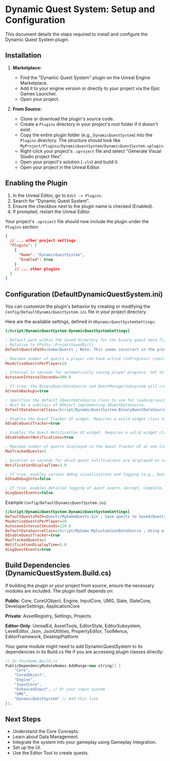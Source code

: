 # Dynamic Quest System: Setup and Configuration

This document details the steps required to install and configure the Dynamic Quest System plugin.

## Installation

1.  **Marketplace:**
    *   Find the "Dynamic Quest System" plugin on the Unreal Engine Marketplace.
    *   Add it to your engine version or directly to your project via the Epic Games Launcher.
    *   Open your project.

2.  **From Source:**
    *   Clone or download the plugin's source code.
    *   Create a `Plugins` directory in your project's root folder if it doesn't exist.
    *   Copy the entire plugin folder (e.g., `DynamicQuestSystem`) into the `Plugins` directory. The structure should look like `MyProject/Plugins/DynamicQuestSystem/DynamicQuestSystem.uplugin`.
    *   Right-click your project's `.uproject` file and select "Generate Visual Studio project files".
    *   Open your project's solution (`.sln`) and build it.
    *   Open your project in the Unreal Editor.

## Enabling the Plugin

1.  In the Unreal Editor, go to `Edit -> Plugins`.
2.  Search for "Dynamic Quest System".
3.  Ensure the checkbox next to the plugin name is checked (Enabled).
4.  If prompted, restart the Unreal Editor.

Your project's `.uproject` file should now include the plugin under the `Plugins` section:

```json
{
  // ... other project settings
  "Plugins": [
    {
      "Name": "DynamicQuestSystem",
      "Enabled": true
    }
    // ... other plugins
  ]
}
```

## Configuration (DefaultDynamicQuestSystem.ini)

You can customize the plugin's behavior by creating or modifying the `Config/DefaultDynamicQuestSystem.ini` file in your project directory.

Here are the available settings, defined in `UDynamicQuestSystemSettings`:

```ini
[/Script/DynamicQuestSystem.DynamicQuestSystemSettings]

; Default path within the Saved directory for the binary quest data file used by BinaryQuestDataSource.
; Relative to FPaths::ProjectSavedDir().
DefaultQuestsPath=/Game/Quests ; Note: This seems incorrect in the provided .ini, likely should be relative to Saved dir, e.g., "Quests/RuntimeQuests.bin" or similar.

; Maximum number of quests a player can have active (InProgress) simultaneously.
MaxActiveQuestsPerPlayer=10

; Interval in seconds for automatically saving player progress. Set to 0.0 to disable autosave.
AutosaveIntervalSeconds=300.0

; If true, the BinaryQuestDataSource and QuestManagerSubsystem will create backup files (.bak) before overwriting save data.
bCreateBackups=true

; Specifies the default IQuestDataSource class to use for loading/saving quest definitions if none is explicitly set.
; Must be a subclass of UObject implementing IQuestDataSource.
DefaultDataSourceClass=/Script/DynamicQuestSystem.BinaryQuestDataSource

; Enables the Quest Tracker UI widget. Requires a valid widget class to be set in the GameMode or elsewhere.
bEnableQuestTracker=true

; Enables the Quest Notification UI widget. Requires a valid widget class to be set in the GameMode or elsewhere.
bEnableQuestNotifications=true

; Maximum number of quests displayed in the Quest Tracker UI at one time.
MaxTrackedQuests=5

; Duration in seconds for which quest notifications are displayed on screen.
NotificationDisplayTime=3.0

; If true, enables various debug visualizations and logging (e.g., QuestTriggerActor debug info).
bShowDebugInfo=false

; If true, enables detailed logging of quest events (Accept, Complete, Progress, etc.).
bLogQuestEvents=false
```

Example `Config/DefaultDynamicQuestSystem.ini`:

```ini
[/Script/DynamicQuestSystem.DynamicQuestSystemSettings]
DefaultQuestsPath=Quests/MyGameQuests.bin ; Save quests to Saved/Quests/MyGameQuests.bin
MaxActiveQuestsPerPlayer=20
AutosaveIntervalSeconds=120.0
DefaultDataSourceClass=/Script/MyGame.MyCustomJsonDataSource ; Using a custom data source
bEnableQuestTracker=true
MaxTrackedQuests=3
NotificationDisplayTime=5.0
bLogQuestEvents=true
```

## Build Dependencies (DynamicQuestSystem.Build.cs)

If building the plugin or your project from source, ensure the necessary modules are included. The plugin itself depends on:

**Public**: Core, CoreUObject, Engine, InputCore, UMG, Slate, SlateCore, DeveloperSettings, ApplicationCore

**Private**: AssetRegistry, Settings, Projects

**Editor-Only**: UnrealEd, AssetTools, EditorStyle, EditorSubsystem, LevelEditor, Json, JsonUtilities, PropertyEditor, ToolMenus, EditorFramework, DesktopPlatform

Your game module might need to add DynamicQuestSystem to its dependencies in its Build.cs file if you are accessing plugin classes directly:

```cpp
// In YourGame.Build.cs
PublicDependencyModuleNames.AddRange(new string[] {
    "Core",
    "CoreUObject",
    "Engine",
    "InputCore",
    "EnhancedInput", // Or your input system
    "UMG",
    "DynamicQuestSystem" // Add this line
});
```

## Next Steps

- Understand the Core Concepts.
- Learn about Data Management.
- Integrate the system into your gameplay using Gameplay Integration.
- Set up the UI.
- Use the Editor Tool to create quests.